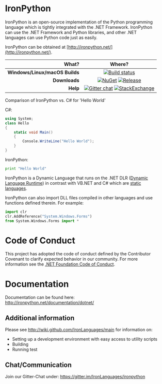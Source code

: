 IronPython
===
IronPython is an open-source implementation of the Python programming language which is tightly integrated with the .NET Framework. IronPython can use the .NET Framework and Python libraries, and other .NET languages can use Python code just as easily.

IronPython can be obtained at [http://ironpython.net/](http://ironpython.net/).

| **What?** | **Where?** |
| --------: | :------------: |
| **Windows/Linux/macOS Builds** | [![Build status](https://dotnetfoundation.visualstudio.com/IronLanguages/_apis/build/status/DLR)](https://dotnetfoundation.visualstudio.com/IronLanguages/_build/latest?definitionId=42) |
| **Downloads** | [![NuGet](https://img.shields.io/nuget/v/IronPython.svg)](https://www.nuget.org/packages/IronPython/) [![Release](https://img.shields.io/github/release/IronLanguages/ironpython2.svg)](https://github.com/IronLanguages/ironpython2/releases/latest)|
| **Help** | [![Gitter chat](https://badges.gitter.im/IronLanguages/ironpython.svg)](https://gitter.im/IronLanguages/ironpython) [![StackExchange](https://img.shields.io/stackexchange/stackoverflow/t/ironpython.svg)](http://stackoverflow.com/questions/tagged/ironpython) |


Comparison of IronPython vs. C# for 'Hello World'

C#:

```cs
using System;
class Hello
{
    static void Main() 
    {
        Console.WriteLine("Hello World");
    }
}
```

IronPython:
```py
print "Hello World"
```
IronPython is a Dynamic Language that runs on the .NET DLR ([Dynamic Language Runtime](http://en.wikipedia.org/wiki/Dynamic_Language_Runtime)) in contrast with VB.NET and C# which are [static languages](http://en.wikipedia.org/wiki/Type_system).


IronPython can also import DLL files compiled in other languages and use functions defined therein. For example:

```py
import clr
clr.AddReference("System.Windows.Forms")
from System.Windows.Forms import *
```

# Code of Conduct
This project has adopted the code of conduct defined by the Contributor Covenant to clarify expected behavior in our community.
For more information see the [.NET Foundation Code of Conduct](https://dotnetfoundation.org/code-of-conduct).

# Documentation

Documentation can be found here: http://ironpython.net/documentation/dotnet/


## Additional information

Please see http://wiki.github.com/IronLanguages/main for information on:
- Setting up a development environment with easy access to utility scripts
- Building
- Running test

## Chat/Communication

Join our Gitter-Chat under: https://gitter.im/IronLanguages/ironpython
